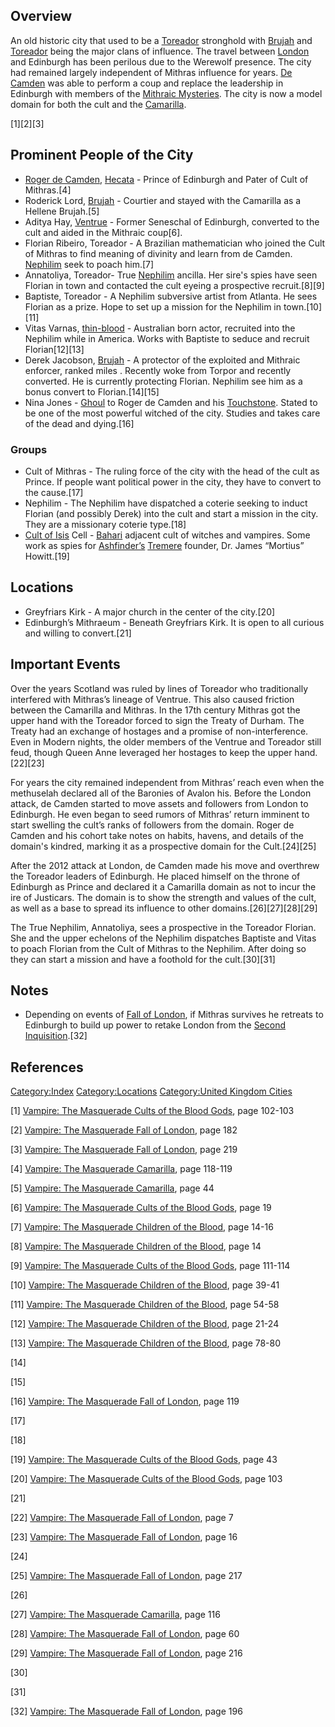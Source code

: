 ## Overview

<section begin="summary" />

An old historic city that used to be a
<a href="Toreador" class="wikilink" title="Toreador">Toreador</a>
stronghold with
<a href="Brujah" class="wikilink" title="Brujah">Brujah</a> and
<a href="Toreador" class="wikilink" title="Toreador">Toreador</a> being
the major clans of influence. The travel between
<a href="London,_UK" class="wikilink" title="London">London</a> and
Edinburgh has been perilous due to the Werewolf presence. The city had
remained largely independent of Mithras influence for years.
<a href="Roger_de_Camden" class="wikilink" title="De Camden">De
Camden</a> was able to perform a coup and replace the leadership in
Edinburgh with members of the
<a href="Mithraic_Mysteries" class="wikilink"
title="Mithraic Mysteries">Mithraic Mysteries</a>. The city is now a
model domain for both the cult and the
<a href="Camarilla" class="wikilink" title="Camarilla">Camarilla</a>.

<section end="summary" />

[1][2][3]

## Prominent People of the City

- <a href="Roger_de_Camden" class="wikilink" title="Roger de Camden">Roger
  de Camden</a>,
  <a href="Hecata" class="wikilink" title="Hecata">Hecata</a> - Prince
  of Edinburgh and Pater of Cult of Mithras.[4]
- Roderick Lord,
  <a href="Brujah" class="wikilink" title="Brujah">Brujah</a> - Courtier
  and stayed with the Camarilla as a Hellene Brujah.[5]
- Aditya Hay,
  <a href="Ventrue" class="wikilink" title="Ventrue">Ventrue</a> -
  Former Seneschal of Edinburgh, converted to the cult and aided in the
  Mithraic coup[6].
- Florian Ribeiro, Toreador - A Brazilian mathematician who joined the
  Cult of Mithras to find meaning of divinity and learn from de Camden.
  <a href="Nephilim" class="wikilink" title="Nephilim">Nephilim</a> seek
  to poach him.[7]
- Annatoliya, Toreador- True
  <a href="Nephilim" class="wikilink" title="Nephilim">Nephilim</a>
  ancilla. Her sire's spies have seen Florian in town and contacted the
  cult eyeing a prospective recruit.[8][9]
- Baptiste, Toreador - A Nephilim subversive artist from Atlanta. He
  sees Florian as a prize. Hope to set up a mission for the Nephilim in
  town.[10][11]
- Vitas Varnas,
  <a href="thin-blood" class="wikilink" title="thin-blood">thin-blood</a> -
  Australian born actor, recruited into the Nephilim while in America.
  Works with Baptiste to seduce and recruit Florian[12][13]
- Derek Jacobson,
  <a href="Brujah" class="wikilink" title="Brujah">Brujah</a> - A
  protector of the exploited and Mithraic enforcer, ranked miles .
  Recently woke from Torpor and recently converted. He is currently
  protecting Florian. Nephilim see him as a bonus convert to
  Florian.[14][15]
- Nina Jones -
  <a href="Mortals_and_ghouls" class="wikilink" title="Ghoul">Ghoul</a>
  to Roger de Camden and his
  <a href="Touchstone" class="wikilink" title="Touchstone">Touchstone</a>.
  Stated to be one of the most powerful witched of the city. Studies and
  takes care of the dead and dying.[16]

### Groups

- Cult of Mithras - The ruling force of the city with the head of the
  cult as Prince. If people want political power in the city, they have
  to convert to the cause.[17]
- Nephilim - The Nephilim have dispatched a coterie seeking to induct
  Florian (and possibly Derek) into the cult and start a mission in the
  city. They are a missionary coterie type.[18]
- <a href="Cult_of_Isis" class="wikilink" title="Cult of Isis">Cult of
  Isis</a> Cell -
  <a href="Bahari" class="wikilink" title="Bahari">Bahari</a> adjacent
  cult of witches and vampires. Some work as spies for
  <a href="Ashfinders" class="wikilink"
  title="Ashfinder’s">Ashfinder’s</a>
  <a href="Tremere" class="wikilink" title="Tremere">Tremere</a>
  founder, Dr. James “Mortius” Howitt.[19]

## Locations

- Greyfriars Kirk - A major church in the center of the city.[20]
- Edinburgh’s Mithraeum - Beneath Greyfriars Kirk. It is open to all
  curious and willing to convert.[21]

## Important Events

Over the years Scotland was ruled by lines of Toreador who traditionally
interfered with Mithras’s lineage of Ventrue. This also caused friction
between the Camarilla and Mithras. In the 17th century Mithras got the
upper hand with the Toreador forced to sign the Treaty of Durham. The
Treaty had an exchange of hostages and a promise of non-interference.
Even in Modern nights, the older members of the Ventrue and Toreador
still feud, though Queen Anne leveraged her hostages to keep the upper
hand.[22][23]

For years the city remained independent from Mithras’ reach even when
the methuselah declared all of the Baronies of Avalon his. Before the
London attack, de Camden started to move assets and followers from
London to Edinburgh. He even began to seed rumors of Mithras’ return
imminent to start swelling the cult’s ranks of followers from the
domain. Roger de Camden and his cohort take notes on habits, havens, and
details of the domain's kindred, marking it as a prospective domain for
the Cult.[24][25]

After the 2012 attack at London, de Camden made his move and overthrew
the Toreador leaders of Edinburgh. He placed himself on the throne of
Edinburgh as Prince and declared it a Camarilla domain as not to incur
the ire of Justicars. The domain is to show the strength and values of
the cult, as well as a base to spread its influence to other
domains.[26][27][28][29]

The True Nephilim, Annatoliya, sees a prospective in the Toreador
Florian. She and the upper echelons of the Nephilim dispatches Baptiste
and Vitas to poach Florian from the Cult of Mithras to the Nephilim.
After doing so they can start a mission and have a foothold for the
cult.[30][31]

## Notes

- Depending on events of
  <a href="Vampire:_The_Masquerade_Fall_of_London" class="wikilink"
  title="Fall of London">Fall of London</a>, if Mithras survives he
  retreats to Edinburgh to build up power to retake London from the
  <a href="Second_Inquisition" class="wikilink"
  title="Second Inquisition">Second Inquisition</a>.[32]

## References

<references />

<a href="Category:Index" class="wikilink"
title="Category:Index">Category:Index</a>
<a href="Category:Locations" class="wikilink"
title="Category:Locations">Category:Locations</a>
<a href="Category:United_Kingdom_Cities" class="wikilink"
title="Category:United Kingdom Cities">Category:United Kingdom
Cities</a>

[1] <a href="Vampire:_The_Masquerade_Cults_of_the_Blood_Gods"
class="wikilink"
title="Vampire: The Masquerade Cults of the Blood Gods">Vampire: The
Masquerade Cults of the Blood Gods</a>, page 102-103

[2] <a href="Vampire:_The_Masquerade_Fall_of_London" class="wikilink"
title="Vampire: The Masquerade Fall of London">Vampire: The Masquerade
Fall of London</a>, page 182

[3] <a href="Vampire:_The_Masquerade_Fall_of_London" class="wikilink"
title="Vampire: The Masquerade Fall of London">Vampire: The Masquerade
Fall of London</a>, page 219

[4] <a href="Vampire:_The_Masquerade_Camarilla" class="wikilink"
title="Vampire: The Masquerade Camarilla">Vampire: The Masquerade
Camarilla</a>, page 118-119

[5] <a href="Vampire:_The_Masquerade_Camarilla" class="wikilink"
title="Vampire: The Masquerade Camarilla">Vampire: The Masquerade
Camarilla</a>, page 44

[6] <a href="Vampire:_The_Masquerade_Cults_of_the_Blood_Gods"
class="wikilink"
title="Vampire: The Masquerade Cults of the Blood Gods">Vampire: The
Masquerade Cults of the Blood Gods</a>, page 19

[7] <a href="Vampire:_The_Masquerade_Children_of_the_Blood" class="wikilink"
title="Vampire: The Masquerade Children of the Blood">Vampire: The
Masquerade Children of the Blood</a>, page 14-16

[8] <a href="Vampire:_The_Masquerade_Children_of_the_Blood" class="wikilink"
title="Vampire: The Masquerade Children of the Blood">Vampire: The
Masquerade Children of the Blood</a>, page 14

[9] <a href="Vampire:_The_Masquerade_Cults_of_the_Blood_Gods"
class="wikilink"
title="Vampire: The Masquerade Cults of the Blood Gods">Vampire: The
Masquerade Cults of the Blood Gods</a>, page 111-114

[10] <a href="Vampire:_The_Masquerade_Children_of_the_Blood" class="wikilink"
title="Vampire: The Masquerade Children of the Blood">Vampire: The
Masquerade Children of the Blood</a>, page 39-41

[11] <a href="Vampire:_The_Masquerade_Children_of_the_Blood" class="wikilink"
title="Vampire: The Masquerade Children of the Blood">Vampire: The
Masquerade Children of the Blood</a>, page 54-58

[12] <a href="Vampire:_The_Masquerade_Children_of_the_Blood" class="wikilink"
title="Vampire: The Masquerade Children of the Blood">Vampire: The
Masquerade Children of the Blood</a>, page 21-24

[13] <a href="Vampire:_The_Masquerade_Children_of_the_Blood" class="wikilink"
title="Vampire: The Masquerade Children of the Blood">Vampire: The
Masquerade Children of the Blood</a>, page 78-80

[14]

[15]

[16] <a href="Vampire:_The_Masquerade_Fall_of_London" class="wikilink"
title="Vampire: The Masquerade Fall of London">Vampire: The Masquerade
Fall of London</a>, page 119

[17]

[18]

[19] <a href="Vampire:_The_Masquerade_Cults_of_the_Blood_Gods"
class="wikilink"
title="Vampire: The Masquerade Cults of the Blood Gods">Vampire: The
Masquerade Cults of the Blood Gods</a>, page 43

[20] <a href="Vampire:_The_Masquerade_Cults_of_the_Blood_Gods"
class="wikilink"
title="Vampire: The Masquerade Cults of the Blood Gods">Vampire: The
Masquerade Cults of the Blood Gods</a>, page 103

[21]

[22] <a href="Vampire:_The_Masquerade_Fall_of_London" class="wikilink"
title="Vampire: The Masquerade Fall of London">Vampire: The Masquerade
Fall of London</a>, page 7

[23] <a href="Vampire:_The_Masquerade_Fall_of_London" class="wikilink"
title="Vampire: The Masquerade Fall of London">Vampire: The Masquerade
Fall of London</a>, page 16

[24]

[25] <a href="Vampire:_The_Masquerade_Fall_of_London" class="wikilink"
title="Vampire: The Masquerade Fall of London">Vampire: The Masquerade
Fall of London</a>, page 217

[26]

[27] <a href="Vampire:_The_Masquerade_Camarilla" class="wikilink"
title="Vampire: The Masquerade Camarilla">Vampire: The Masquerade
Camarilla</a>, page 116

[28] <a href="Vampire:_The_Masquerade_Fall_of_London" class="wikilink"
title="Vampire: The Masquerade Fall of London">Vampire: The Masquerade
Fall of London</a>, page 60

[29] <a href="Vampire:_The_Masquerade_Fall_of_London" class="wikilink"
title="Vampire: The Masquerade Fall of London">Vampire: The Masquerade
Fall of London</a>, page 216

[30]

[31]

[32] <a href="Vampire:_The_Masquerade_Fall_of_London" class="wikilink"
title="Vampire: The Masquerade Fall of London">Vampire: The Masquerade
Fall of London</a>, page 196
